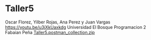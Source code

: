 # Taller5

Oscar Florez, Yilber Rojas, Ana Perez y Juan Vargas
https://youtu.be/u3jXkUaxkdg 
Universidad El Bosque
Programacion 2
Fabaian Peña
[Taller5.postman_collection.zip](https://github.com/ProgramacionII-JAS/Taller5/files/7559634/Taller5.postman_collection.zip)
